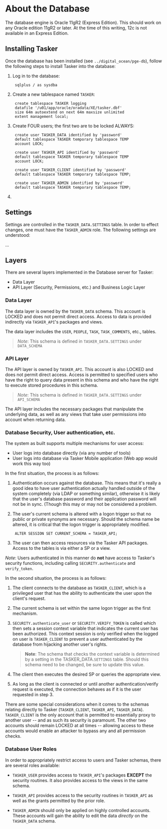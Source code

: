 # About the Database

The database engine is Oracle 11gR2 (Express Edition). This should work on any Oracle 
edition 11gR2 or later. At the time of this writing, 12c is not available in an 
Express Edition. 

## Installing Tasker

Once the database has been installed (see `../digital_ocean/pge-db`), follow the
following steps to install Tasker into the database:

1. Log in to the database:

        sqlplus / as sysdba

2. Create a new tablespace named `TASKER`:

        create tablespace TASKER logging
        datafile '/u01/app/oracle/oradata/XE/tasker.dbf' 
        size 64m autoextend on next 64m maxsize unlimited
        extent management local;

3. Create FOUR users; the first two are to be locked ALWAYS:

        create user TASKER_DATA identified by 'password' 
        default tablespace TASKER temporary tablespace TEMP
        account LOCK;
        
        create user TASKER_API identified by 'password' 
        default tablespace TASKER temporary tablespace TEMP
        account LOCK;

        create user TASKER_CLIENT identified by 'password' 
        default tablespace TASKER temporary tablespace TEMP;

        create user TASKER_ADMIN identified by 'password' 
        default tablespace TASKER temporary tablespace TEMP;
        
4. 

## Settings

Settings are controlled in the `TASKER_DATA.SETTINGS` table. In order to effect
changes, one must have the `TASKER_ADMIN` role. The following settings are understood:

...

## Layers

There are several layers implemented in the Database server for Tasker:

* Data Layer
* API Layer (Security, Permissions, etc.) and Business Logic Layer

### Data Layer

The data layer is owned by the `TASKER_DATA` schema. This account is LOCKED and does
not permit direct access. Access to data is provided indirectly via `TASKER_API`'s 
packages and views.

The data layer includes the `USER`, `PEOPLE`, `TASK`, `TASK_COMMENTS`, etc., tables.

> *Note*: This schema is defined in `TASKER_DATA.SETTINGS` under `DATA_SCHEMA`

### API Layer

The API layer is owned by `TASKER_API`. This account is also LOCKED and does not permit
direct access. Access is permitted to specified users who have the right to query data
present in this schema and who have the right to execute stored procedures in this
schema.

> *Note*: This schema is defined in `TASKER_DATA.SETTINGS` under `API_SCHEMA`

The API layer includes the necessary packages that manipulate the underlying data, as
well as any views that take user permissions into account when returning data.

### Database Security, User authentication, etc.

The system as built supports multiple mechanisms for user access:

* User logs into database directly (via any number of tools)
* User logs into database via Tasker Mobile application (Web app would work this way too)

In the first situation, the process is as follows:

1. Authentication occurs against the database. This means that it's really a good idea 
to have user authentication actually handled outside of the system completely (via LDAP 
or something similar), otherwise it is likely that the user's database password and 
their application password will not be in sync. (Though this may or may not be 
considered a problem. 

2. The user's current schema is altered with a logon trigger so that no public or 
private synonyms are necessary. Should the schema name be altered, it is critical that 
the logon trigger is appropriately modified.

        ALTER SESSION SET CURRENT_SCHEMA = TASKER_API;

3. The user can then access resources via the Tasker API packages. Access to the tables 
is via either a SP or a view.

*Note*: Users authenticated in this manner do **not** have access to Tasker's security
functions, including calling `SECURITY.authenticate` and `verify_token`.

In the second situation, the process is as follows:

1. The client connects to the database as `TASKER_CLIENT`, which is a privileged user that
has the ability to authenticate the user upon the client's request.

2. The current schema is set within the same logon trigger as the first mechanism.

3. `SECURITY.authenticate_user` or `SECURITY.VERIFY_TOKEN` is called which then sets
a session context variable that indicates the current user has been authorized. This
context session is only verified when the logged on user is `TASKER_CLIENT` to prevent a
user authenticated by the database from hijacking another user's rights. 

    > **Note**: The schema that checks the context variable is determined by a setting
    > in the TASKER_DATA.`SETTINGS` table. Should this schema need to be changed,
    > be sure to update this value.
    
4. The client then executes the desired SP or queries the appropriate view.

5. As long as the client is connected or until another authentication/verify request is
executed, the connection behaves as if it is the user requested in step 3.

There are some special considerations when it comes to the schemas relating directly to
Tasker (`TASKER_CLIENT`, `TASKER_API`, `TASKER_DATA`). `TASKER_CLIENT` is the only account
that is permitted to essentially proxy to another user -- and as such its security is
paramount. The other two accounts should remain LOCKED at all times -- allowing access
to these accounts would enable an attacker to bypass any and all permission checks.

### Database User Roles

In order to appropriately restrict access to users and Tasker schemas, there are several
roles available:

* `TASKER_USER` provides access to `TASKER_API`'s packages **EXCEPT** the security
routines. It also provides access to the views in the same schema.

* `TASKER_API` provides access to the security routines in `TASKER_API` as
well as the grants permitted by the prior role.

* `TASKER_ADMIN` should only be applied on highly controlled accounts. These
accounts will gain the ability to edit the data *directly* on the `TASKER_DATA`
schema.

